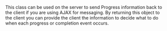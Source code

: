 ﻿This class can be used on the server to send Progress information back to the client if you are using AJAX for messaging. By returning this object to the client you can provide the client the information to decide what to do when each progress or completion event occurs.